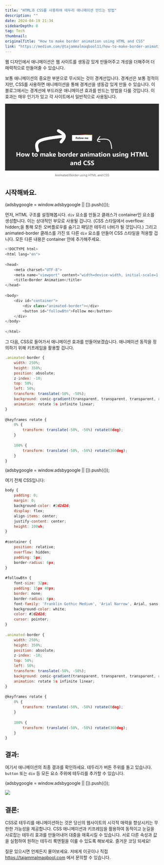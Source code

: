 ```yaml
---
title: "HTML과 CSS를 사용하여 테두리 애니메이션 만드는 방법"
description: ""
date: 2024-04-19 21:34
sidebarDepth: 0
tag: Tech
thumbnail: 
originalTitle: "How to make border animation using HTML and CSS"
link: "https://medium.com/@tajammalmaqbool11/how-to-make-border-animation-using-html-and-css-a5bbf0f19df6"
---
```



웹 디자인에서 애니메이션은 웹 사이트를 생동감 있게 만들어주고 개성을 더해주어 더 매력적으로 만들어줄 수 있습니다.

보통 애니메이션의 중요한 부분으로 무시되는 것이 경계선입니다. 경계선은 보통 정적이지만, CSS를 사용하면 애니메이션을 통해 경계선을 생동감 있게 만들 수 있습니다. 이 블로그에서는 경계선에 부드러운 애니메이션 효과를 만드는 방법을 다룰 것입니다. 이 효과는 매우 인기가 있고 각 사이트에서 일반적으로 사용됩니다.

![How to make border animation using HTML and CSS](./img/HowtomakeborderanimationusingHTMLandCSS_0.png)

## 시작해봐요.

<!-- ui-log 수평형 -->
<ins class="adsbygoogle"
  style="display:block"
  data-ad-client="ca-pub-4877378276818686"
  data-ad-slot="9743150776"
  data-ad-format="auto"
  data-full-width-responsive="true"></ins>
<component is="script">
(adsbygoogle = window.adsbygoogle || []).push({});
</component>

먼저, HTML 구조를 설정해봅시다. `div` 요소를 만들고 클래스가 container인 요소를 생성합니다. 이는 상대적인 부모로 사용될 겁니다. (CSS 스타일에서 overflow: hidden;을 통해 모든 오버플로우를 숨기고 패딩은 테두리 너비가 될 것입니다.) 그리고 animated-border 클래스를 가진 또 다른 `div` 요소를 만들어 CSS 스타일을 적용할 겁니다. 모든 다른 내용은 container 안에 추가해주세요.

```js
<!DOCTYPE html>
<html lang="en">

<head>
    <meta charset="UTF-8">
    <meta name="viewport" content="width=device-width, initial-scale=1.0">
    <title>Border Animation</title>
</head>

<body>
    <div id="container">
        <div class="animated-border"></div>
        <button id="followBtn">Follow me</button>
    </div>
</body>

</html>
```

그 다음, CSS로 들어가서 애니메이션 효과를 만들어보겠습니다. 애니메이션 동작을 정의하기 위해 키프레임을 활용할 겁니다.

```js
.animated-border {
    width: 250%;
    height: 350%;
    position: absolute;
    z-index: -10;
    top: 50%;
    left: 50%;
    transform: translate(-50%, -50%);
    background: conic-gradient(transparent, transparent, transparent, red, orange, transparent, transparent, transparent);
    animation: rotate 5s infinite linear;
}

@keyframes rotate {
    0% {
        transform: translate(-50%, -50%) rotate(0deg);
    }

    100% {
        transform: translate(-50%, -50%) rotate(360deg);
    }
}
```

<!-- ui-log 수평형 -->
<ins class="adsbygoogle"
  style="display:block"
  data-ad-client="ca-pub-4877378276818686"
  data-ad-slot="9743150776"
  data-ad-format="auto"
  data-full-width-responsive="true"></ins>
<component is="script">
(adsbygoogle = window.adsbygoogle || []).push({});
</component>

여기 전체 CSS입니다:

```js
body {
    padding: 0;
    margin: 0;
    background-color: #2d2d2d;
    display: flex;
    align-items: center;
    justify-content: center;
    height: 100vh;
}

#container {
    position: relative;
    overflow: hidden;
    padding: 5px;
    border-radius: 6px;
}

#followBtn {
    font-size: 32px;
    padding: 15px 40px;
    border: none;
    border-radius: 6px;
    font-family: 'Franklin Gothic Medium', 'Arial Narrow', Arial, sans-serif;
    background-color: white;
    color: #2d2d2d;
    cursor: pointer;
}

.animated-border {
    width: 250%;
    height: 350%;
    position: absolute;
    z-index: -10;
    top: 50%;
    left: 50%;
    transform: translate(-50%, -50%);
    background: conic-gradient(transparent, transparent, transparent, red, orange, transparent, transparent, transparent);
    animation: rotate 5s infinite linear;
}

@keyframes rotate {
    0% {
        transform: translate(-50%, -50%) rotate(0deg);
    }

    100% {
        transform: translate(-50%, -50%) rotate(360deg);
    }
}
```

## 결과:

여기서 애니메이션의 최종 결과를 확인하세요. 테두리가 버튼 주위를 돌고 있습니다. `button` 또는 `div` 등 모든 요소 주위에 테두리를 추가할 수 있습니다.

<!-- ui-log 수평형 -->
<ins class="adsbygoogle"
  style="display:block"
  data-ad-client="ca-pub-4877378276818686"
  data-ad-slot="9743150776"
  data-ad-format="auto"
  data-full-width-responsive="true"></ins>
<component is="script">
(adsbygoogle = window.adsbygoogle || []).push({});
</component>

<img src="https://miro.medium.com/v2/resize:fit:1200/1*hshvfvuBzcHYjGAOnoPLnw.gif" />

## 결론:

CSS로 테두리를 애니메이션하는 것은 당신의 웹사이트의 시각적 매력을 향상시키는 무한한 가능성을 제공합니다. CSS 애니메이션과 키프레임을 활용하여 동적이고 눈길을 사로잡는 테두리 효과를 만들어내어 대중을 매혹시킬 수 있습니다. 서로 다른 속성과 값을 실험하여 원하는 테두리 룩앤필을 이룰 수 있도록 해보세요. 즐거운 코딩 되세요!

질문 있으시면 언제든지 물어보세요. 저에게 이곳이나 직접 https://tajammalmaqbool.com 에서 문의할 수 있습니다.
